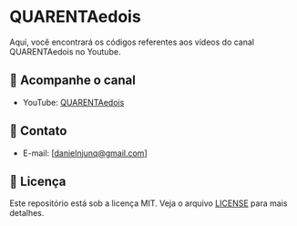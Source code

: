 # QUARENTAedois

Aqui, você encontrará os códigos referentes aos vídeos do canal QUARENTAedois no Youtube.

## 🔗 Acompanhe o canal
- YouTube: [QUARENTAedois](https://www.youtube.com/@quarentae_dois)

## 📩 Contato
- E-mail: [danielnjunq@gmail.com]

## 📜 Licença
Este repositório está sob a licença MIT. Veja o arquivo [LICENSE](LICENSE) para mais detalhes.
